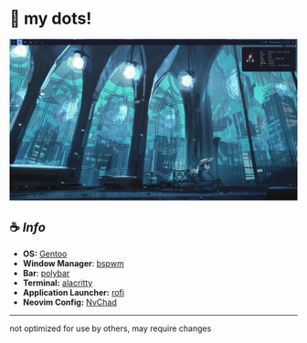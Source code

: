 # 💎 my dots! 
![Screenshot](imgs/screenshot.png)
## ☕  *Info*
- **OS:** [Gentoo](https://www.gentoo.org/)
- **Window Manager**: [bspwm](https://github.com/baskerville/bspwm)
- **Bar**: [polybar](https://github.com/polybar/polybar)
- **Terminal:** [alacritty](https://github.com/alacritty/alacritty)
- **Application Launcher:** [rofi](https://github.com/davatorium/rofi)
- **Neovim Config:** [NvChad](https://github.com/NvChad/NvChad)

***
not optimized for use by others, may require changes
